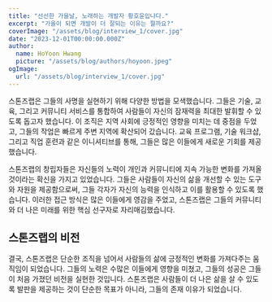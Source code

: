 ```yaml
---
title: "선선한 가을날, 노래하는 개발자 황호윤입나다."
excerpt: "가을이 되면 개발이 더 잘되는 이유는 뭘까요?"
coverImage: "/assets/blog/interview_1/cover.jpg"
date: "2023-12-01T00:00:00.000Z"
author:
  name: HoYoon Hwang
  picture: "/assets/blog/authors/hoyoon.jpeg"
ogImage:
  url: "/assets/blog/interview_1/cover.jpg"
---
```


스톤즈랩은 그들의 사명을 실현하기 위해 다양한 방법을 모색했습니다. 그들은 기술, 교육, 그리고 커뮤니티 서비스를 통합하여 사람들이 자신의 잠재력을 최대한 발휘할 수 있도록 돕고자 했습니다. 이 조직은 지역 사회에 긍정적인 영향을 미치는 데 중점을 두었고, 그들의 작업은 빠르게 주변 지역에 확산되어 갔습니다. 교육 프로그램, 기술 워크샵, 그리고 직업 훈련과 같은 이니셔티브를 통해, 그들은 많은 이들에게 새로운 기회를 제공했습니다.

스톤즈랩의 창립자들은 자신들의 노력이 개인과 커뮤니티에 지속 가능한 변화를 가져올 것이라는 확신을 가지고 있었습니다. 그들은 사람들이 자신의 삶을 개선할 수 있는 도구와 자원을 제공함으로써, 그들 각자가 자신의 능력을 인식하고 이를 활용할 수 있도록 했습니다. 이러한 접근 방식은 많은 이들에게 영감을 주었고, 스톤즈랩은 그들의 커뮤니티와 더 나은 미래를 위한 핵심 선구자로 자리매김했습니다.

## 스톤즈랩의 비전

결국, 스톤즈랩은 단순한 조직을 넘어서 사람들의 삶에 긍정적인 변화를 가져다주는 움직임이 되었습니다. 그들의 노력은 수많은 이들에게 영향을 미쳤고, 그들의 성공은 그들이 처음 가졌던 비전을 실현한 것입니다. 스톤즈랩은 사람들이 더 나은 삶을 살 수 있도록 발판을 제공하는 것이 단순한 목표가 아니라, 그들의 존재 이유가 되었습니다.

